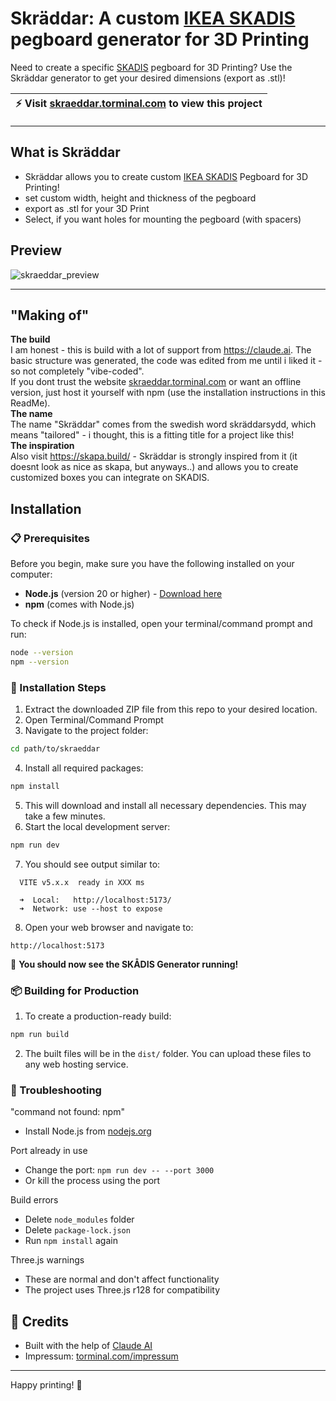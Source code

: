 # Skräddar: A custom [IKEA SKADIS](https://www.ikea.com/de/en/p/skadis-pegboard-white-00320803/) pegboard generator for 3D Printing
Need to create a specific [SKADIS](https://www.ikea.com/de/en/p/skadis-pegboard-white-00320803/) pegboard for 3D Printing? Use the Skräddar generator to get your desired dimensions (export as .stl)!

| :zap:        Visit [skraeddar.torminal.com](https://skraeddar.torminal.com) to view this project  |
|------------------------------------------|

---

## What is Skräddar
* Skräddar allows you to create custom [IKEA SKADIS](https://www.ikea.com/de/en/p/skadis-pegboard-white-00320803/) Pegboard for 3D Printing!
* set custom width, height and thickness of the pegboard
* export as .stl for your 3D Print
* Select, if you want holes for mounting the pegboard (with spacers)

## Preview
![skraeddar_preview](https://github.com/user-attachments/assets/1c763fbe-fbe2-40d7-ba89-f8b41f4c6be4)

---

## "Making of"
**The build**  
I am honest - this is build with a lot of support from https://claude.ai. The basic structure was generated, the code was edited from me until i liked it - so not completely "vibe-coded".  
If you dont trust the website [skraeddar.torminal.com](https://skraeddar.torminal.com) or want an offline version, just host it yourself with npm (use the installation instructions in this ReadMe).  
**The name**  
The name "Skräddar" comes from the swedish word skräddarsydd, which means "tailored" - i thought, this is a fitting title for a project like this!  
**The inspiration**  
Also visit https://skapa.build/ - Skräddar is strongly inspired from it (it doesnt look as nice as skapa, but anyways..) and allows you to create customized boxes you can integrate on SKADIS.  

## Installation 
### 📋 Prerequisites

Before you begin, make sure you have the following installed on your computer:

- **Node.js** (version 20 or higher) - [Download here](https://nodejs.org/)
- **npm** (comes with Node.js)

To check if Node.js is installed, open your terminal/command prompt and run:
```bash
node --version
npm --version
```

### 🚀 Installation Steps

1. Extract the downloaded ZIP file from this repo to your desired location.
2. Open Terminal/Command Prompt
3. Navigate to the project folder:  
```bash
cd path/to/skraeddar
```
4. Install all required packages:  
```bash
npm install
```
5. This will download and install all necessary dependencies. This may take a few minutes.  
6. Start the local development server:  
```bash
npm run dev
```
7. You should see output similar to:  
```
  VITE v5.x.x  ready in XXX ms

  ➜  Local:   http://localhost:5173/
  ➜  Network: use --host to expose
```
8. Open your web browser and navigate to:  
```
http://localhost:5173
```

🎉 **You should now see the SKÅDIS Generator running!**  

### 📦 Building for Production  
1. To create a production-ready build:  
```bash
npm run build
```
2. The built files will be in the `dist/` folder. You can upload these files to any web hosting service.  

### 🐛 Troubleshooting  

"command not found: npm"  
- Install Node.js from [nodejs.org](https://nodejs.org/)

Port already in use  
- Change the port: `npm run dev -- --port 3000`  
- Or kill the process using the port

Build errors  
- Delete `node_modules` folder  
- Delete `package-lock.json`  
- Run `npm install` again

Three.js warnings  
- These are normal and don't affect functionality  
- The project uses Three.js r128 for compatibility  

## 🤝 Credits  

- Built with the help of [Claude AI](https://claude.ai)
- Impressum: [torminal.com/impressum](https://torminal.com/impressum/)

---

Happy printing! 🎉
